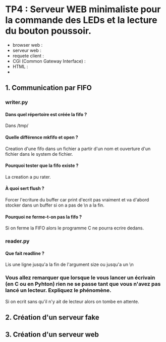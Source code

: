 # TP4 : Serveur WEB minimaliste pour la commande des LEDs et la lecture du bouton poussoir.

 * browser web :
 * serveur web :
 * requete client :
 * CGI (Common Gateway Interface) :
 * HTML :
 * 

## 1. Communication par FIFO
### writer.py
#### Dans quel répertoire est créée la fifo ?
Dans /tmp/

#### Quelle différence mkfifo et open ?
Creation d'une fifo dans un fichier a partir d'un nom et ouverture d'un fichier
dans le system de fichier.

#### Pourquoi tester que la fifo existe ?
La creation a pu rater.

#### À quoi sert flush ?
Forcer l'ecriture du buffer car print d'ecrit pas vraiment et va d'abord
stocker dans un buffer si on a pas de \n a la fin.

#### Pourquoi ne ferme-t-on pas la fifo ?
Si on ferme la FIFO alors le programme C ne pourra ecrire dedans.

### reader.py

#### Que fait readline ?
Lis une ligne jusqu'a la fin de l'argument size ou jusqu'a un \n

###  Vous allez remarquer que lorsque le vous lancer un écrivain (en C ou en Pyhton) rien ne se passe tant que vous n'avez pas lancé un lecteur. Expliquez le phénomène.
Si on ecrit sans qu'il n'y ait de lecteur alors on tombe en attente.

## 2. Création d'un serveur fake
## 3. Création d'un serveur web

